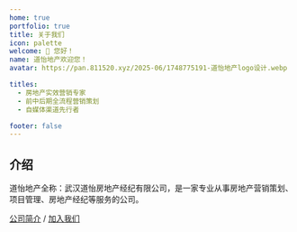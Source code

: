 ```yaml
---
home: true
portfolio: true
title: 关于我们
icon: palette
welcome: 👋 您好！
name: 道怡地产欢迎您！
avatar: https://pan.811520.xyz/2025-06/1748775191-道怡地产logo设计.webp

titles:
  - 房地产实效营销专家
  - 前中后期全流程营销策划
  - 自媒体渠道先行者

footer: false
---
```


## 介绍

道怡地产全称：武汉道怡房地产经纪有限公司，是一家专业从事房地产营销策划、项目管理、房地产经纪等服务的公司。

[公司简介](./demo/关于我们/公司简介/)  /  [加入我们](./demo/关于我们/加入我们/)

